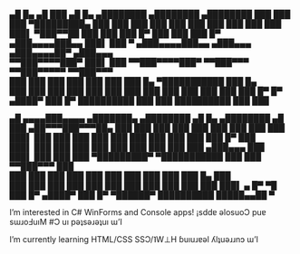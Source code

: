    ▄█    █▄     ▄█           ███        ▄█    █▄       ▄████████    ▄████████    ▄████████ 
  ███    ███   ███       ▀█████████▄   ███    ███     ███    ███   ███    ███   ███    ███ 
  ███    ███   ███▌         ▀███▀▀██   ███    ███     ███    █▀    ███    ███   ███    █▀  
 ▄███▄▄▄▄███▄▄ ███▌          ███   ▀  ▄███▄▄▄▄███▄▄  ▄███▄▄▄      ▄███▄▄▄▄██▀  ▄███▄▄▄     
▀▀███▀▀▀▀███▀  ███▌          ███     ▀▀███▀▀▀▀███▀  ▀▀███▀▀▀     ▀▀███▀▀▀▀▀   ▀▀███▀▀▀     
  ███    ███   ███           ███       ███    ███     ███    █▄  ▀███████████   ███    █▄  
  ███    ███   ███           ███       ███    ███     ███    ███   ███    ███   ███    ███ 
  ███    █▀    █▀           ▄████▀     ███    █▀      ██████████   ███    ███   ██████████ 
                                                                   ███    ███              
                                                                   
 ▄█     ▄▄▄▄███▄▄▄▄           ▄███████▄    ▄████████  ▄█    █▄     ▄████████  ▄█       
███   ▄██▀▀▀███▀▀▀██▄        ███    ███   ███    ███ ███    ███   ███    ███ ███       
███▌  ███   ███   ███        ███    ███   ███    ███ ███    ███   ███    █▀  ███       
███▌  ███   ███   ███        ███    ███   ███    ███ ███    ███  ▄███▄▄▄     ███       
███▌  ███   ███   ███      ▀█████████▀  ▀███████████ ███    ███ ▀▀███▀▀▀     ███       
███   ███   ███   ███        ███          ███    ███ ███    ███   ███    █▄  ███       
███   ███   ███   ███        ███          ███    ███ ███    ███   ███    ███ ███▌    ▄ 
█▀     ▀█   ███   █▀        ▄████▀        ███    █▀   ▀██████▀    ██████████ █████▄▄██ 
                                                                             ▀                                                                            

I’m interested in C# WinForms and Console apps!
¡sddɐ ǝlosuoƆ puɐ sɯɹoℲuıM #Ɔ uı pǝʇsǝɹǝʇuı ɯ’I

I’m currently learning HTML/CSS
SSƆ/˥W⊥H ɓuıuɹɐǝl ʎlʇuǝɹɹnɔ ɯ’I

<!---
PavelVeselinch/PavelVeselinch is a ✨ special ✨ repository because its `README.md` (this file) appears on your GitHub profile.
You can click the Preview link to take a look at your changes.
--->
